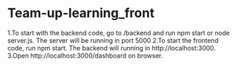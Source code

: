 # Team-up-learning_front

1.To start with the backend code, go to /backend and run npm start or node server.js. The server will be running in port 5000
2.To start the frontend code, run npm start. The backend will running in http://localhost:3000. 
3.Open http://localhost:3000/dashboard on browser.
